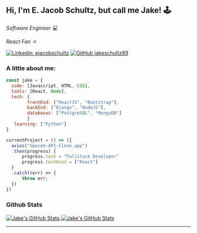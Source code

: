 <h2> Hi, I'm E. Jacob Schultz, but call me Jake! 🕹</h2>

<p><em>Software Engineer 💻</em></p> 
<p><em>React Fan ⚛️</em></p> 

[![Linkedin: ejacobschultz](https://img.shields.io/badge/-ejacobschultz-blue?style=flat-square&logo=Linkedin&logoColor=white&link=https://www.linkedin.com/in/ejacobschultz/)](https://www.linkedin.com/in/ejacobschultz/)
[![GitHub jakeschultz89](https://img.shields.io/github/followers/jakeschultz89?label=follow&style=social)](https://github.com/jakeschultz89)

### A little about me:  

```javascript
const jake = {
  code: [Javascript, HTML, CSS],
  tools: [React, Node],
  tech: {
        frontEnd: ["ReactJS", "Bootstrap"], 
        backEnd: ["Django", "NodeJS"],
        databases: ["PostgreSQL", "MongoDB"]
        }
   learning: ["Python"]
}

currentProject = () => ({
  axios("SpaceX-API-Clone.app")
  .then(progress) {
      progress.task = "Fullstack Developer"
      progress.techUsed = ["React"]
  }
  .catch((err) => {
      throw err;
  })
})


```
### Github Stats
<a href="https://github.com/jakeschultz89/jakeschultz89">
  <img align="center" src="https://github-readme-stats.vercel.app/api/top-langs/?username=jakeschultz89&hide=c%2B%2B,c,html&title_color=6aa6f8&text_color=8a919a&icon_color=6aa6f8&bg_color=0e1116" alt="Jake's GitHub Stats" />
</a>

<a href="https://github.com/jakeschultz89/jakeschultz89">
  <img align="center" src="https://github-readme-stats.vercel.app/api?username=jakeschultz89&show_icons=true&line_height=27&count_private=true&title_color=6aa6f8&text_color=8a919a&icon_color=6aa6f8&bg_color=0e1116" alt="Jake's GitHub Stats" />
</a>

---